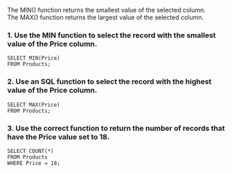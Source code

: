 The MIN() function returns the smallest value of the selected column.  
The MAX() function returns the largest value of the selected column.
### 1. Use the MIN function to select the record with the smallest value of the Price column.
```
SELECT MIN(Price)
FROM Products;
```
### 2. Use an SQL function to select the record with the highest value of the Price column.
```
SELECT MAX(Price)
FROM Products;
```
### 3. Use the correct function to return the number of records that have the Price value set to 18.
```
SELECT COUNT(*)
FROM Products
WHERE Price = 18;
```
